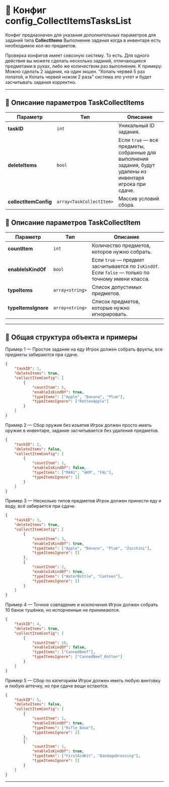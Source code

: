 
# 📄 Конфиг config_CollectItemsTasksList

Конфиг предназначен для указания дополнительных параметров для заданий типа **CollectItems**
Выполнение задания когда в инвентаре есть необходимое кол-во предметов. 

Проверка конфигов имеет сквозную систему. То есть. Для одного действия вы можете сделать несколько заданий, отличающиеся предметами в руках, либо же количеством раз выполнения. К примеру: Можно сделать 2 задания, на один экшен. "Копать червей 5 раз лопатой, и Копать червей ножом 2 раза" система это учтет и будет засчитывать задания корректно.

---

## 🧩 Описание параметров TaskCollectItems

| Параметр              | Тип                      | Описание                                                                                                   |
| --------------------- | ------------------------ | ---------------------------------------------------------------------------------------------------------- |
| **taskID**            | `int`                    | Уникальный ID задания.                                                                                     |
| **deleteItems**       | `bool`                   | Если `true` — все предметы, собранные для выполнения задания, будут удалены из инвентаря игрока при сдаче. |
| **collectItemConfig** | `array<TaskCollectItem>` | Массив условий сбора.                                                                                      |

## 🧩 Описание параметров TaskCollectItem

| Параметр            | Тип             | Описание                                                                                          |
| ------------------- | --------------- | ------------------------------------------------------------------------------------------------- |
| **countItem**       | `int`           | Количество предметов, которое нужно собрать.                                                      |
| **enableIsKindOf**  | `bool`          | Если `true` — предмет засчитывается по `IsKindOf`. Если `false` — только по точному имени класса. |
| **typeItems**       | `array<string>` | Список допустимых предметов.                                                                      |
| **typeItemsIgnore** | `array<string>` | Список предметов, которые нужно игнорировать.                                                     |

---


## 🧱 Общая структура объекта и примеры

Пример 1 — Простое задание на еду
Игрок должен собрать фрукты, все предметы забираются при сдаче.

```json
{
    "taskID": 1,
    "deleteItems": true,
    "collectItemConfig": [
        {
            "countItem": 5,
            "enableIsKindOf": true,
            "typeItems": ["Apple", "Banana", "Plum"],
            "typeItemsIgnore": ["RottenApple"]
        }
    ]
}
```
Пример 2 — Сбор оружия без изъятия
Игрок должен просто иметь оружие в инвентаре, задание засчитывается без удаления предметов.

```json
{
    "taskID": 2,
    "deleteItems": false,
    "collectItemConfig": [
        {
            "countItem": 1,
            "enableIsKindOf": false,
            "typeItems": ["M4A1", "AKM", "FAL"],
            "typeItemsIgnore": []
        }
    ]
}
```
Пример 3 — Несколько типов предметов
Игрок должен принести еду и воду, всё забирается при сдаче.

```json
{
    "taskID": 3,
    "deleteItems": true,
    "collectItemConfig": [
        {
            "countItem": 3,
            "enableIsKindOf": true,
            "typeItems": ["Apple", "Banana", "Plum", "Zucchini"],
            "typeItemsIgnore": []
        },
        {
            "countItem": 2,
            "enableIsKindOf": true,
            "typeItems": ["WaterBottle", "Canteen"],
            "typeItemsIgnore": []
        }
    ]
}
```
Пример 4 — Точное совпадение и исключения
Игрок должен собрать 10 банок тушёнки, но испорченные не принимаются.

```json
{
    "taskID": 4,
    "deleteItems": true,
    "collectItemConfig": [
        {
            "countItem": 10,
            "enableIsKindOf": false,
            "typeItems": ["CannedBeef"],
            "typeItemsIgnore": ["CannedBeef_Rotten"]
        }
    ]
}
```
Пример 5 — Сбор по категориям
Игрок должен иметь любую винтовку и любую аптечку, но при сдаче вещи остаются.

```json
{
    "taskID": 5,
    "deleteItems": false,
    "collectItemConfig": [
        {
            "countItem": 1,
            "enableIsKindOf": true,
            "typeItems": ["Rifle_Base"],
            "typeItemsIgnore": []
        },
        {
            "countItem": 1,
            "enableIsKindOf": true,
            "typeItems": ["FirstAidKit", "BandageDressing"],
            "typeItemsIgnore": []
        }
    ]
}
```

---
